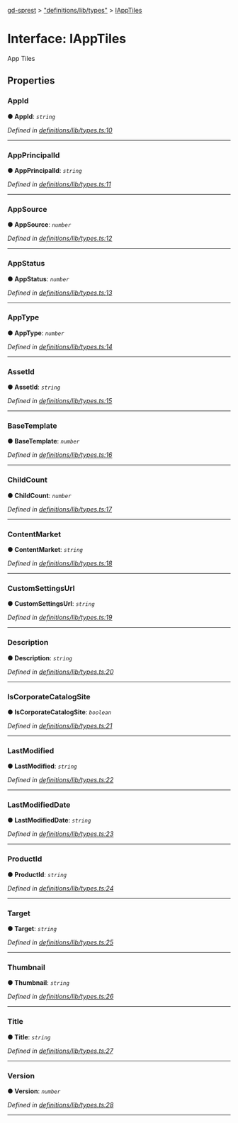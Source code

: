 [gd-sprest](../README.md) > ["definitions/lib/types"](../modules/_definitions_lib_types_.md) > [IAppTiles](../interfaces/_definitions_lib_types_.iapptiles.md)



# Interface: IAppTiles


App Tiles


## Properties
<a id="appid"></a>

###  AppId

**●  AppId**:  *`string`* 

*Defined in [definitions/lib/types.ts:10](https://github.com/gunjandatta/sprest/blob/3de79f1/src/definitions/lib/types.ts#L10)*





___

<a id="appprincipalid"></a>

###  AppPrincipalId

**●  AppPrincipalId**:  *`string`* 

*Defined in [definitions/lib/types.ts:11](https://github.com/gunjandatta/sprest/blob/3de79f1/src/definitions/lib/types.ts#L11)*





___

<a id="appsource"></a>

###  AppSource

**●  AppSource**:  *`number`* 

*Defined in [definitions/lib/types.ts:12](https://github.com/gunjandatta/sprest/blob/3de79f1/src/definitions/lib/types.ts#L12)*





___

<a id="appstatus"></a>

###  AppStatus

**●  AppStatus**:  *`number`* 

*Defined in [definitions/lib/types.ts:13](https://github.com/gunjandatta/sprest/blob/3de79f1/src/definitions/lib/types.ts#L13)*





___

<a id="apptype"></a>

###  AppType

**●  AppType**:  *`number`* 

*Defined in [definitions/lib/types.ts:14](https://github.com/gunjandatta/sprest/blob/3de79f1/src/definitions/lib/types.ts#L14)*





___

<a id="assetid"></a>

###  AssetId

**●  AssetId**:  *`string`* 

*Defined in [definitions/lib/types.ts:15](https://github.com/gunjandatta/sprest/blob/3de79f1/src/definitions/lib/types.ts#L15)*





___

<a id="basetemplate"></a>

###  BaseTemplate

**●  BaseTemplate**:  *`number`* 

*Defined in [definitions/lib/types.ts:16](https://github.com/gunjandatta/sprest/blob/3de79f1/src/definitions/lib/types.ts#L16)*





___

<a id="childcount"></a>

###  ChildCount

**●  ChildCount**:  *`number`* 

*Defined in [definitions/lib/types.ts:17](https://github.com/gunjandatta/sprest/blob/3de79f1/src/definitions/lib/types.ts#L17)*





___

<a id="contentmarket"></a>

###  ContentMarket

**●  ContentMarket**:  *`string`* 

*Defined in [definitions/lib/types.ts:18](https://github.com/gunjandatta/sprest/blob/3de79f1/src/definitions/lib/types.ts#L18)*





___

<a id="customsettingsurl"></a>

###  CustomSettingsUrl

**●  CustomSettingsUrl**:  *`string`* 

*Defined in [definitions/lib/types.ts:19](https://github.com/gunjandatta/sprest/blob/3de79f1/src/definitions/lib/types.ts#L19)*





___

<a id="description"></a>

###  Description

**●  Description**:  *`string`* 

*Defined in [definitions/lib/types.ts:20](https://github.com/gunjandatta/sprest/blob/3de79f1/src/definitions/lib/types.ts#L20)*





___

<a id="iscorporatecatalogsite"></a>

###  IsCorporateCatalogSite

**●  IsCorporateCatalogSite**:  *`boolean`* 

*Defined in [definitions/lib/types.ts:21](https://github.com/gunjandatta/sprest/blob/3de79f1/src/definitions/lib/types.ts#L21)*





___

<a id="lastmodified"></a>

###  LastModified

**●  LastModified**:  *`string`* 

*Defined in [definitions/lib/types.ts:22](https://github.com/gunjandatta/sprest/blob/3de79f1/src/definitions/lib/types.ts#L22)*





___

<a id="lastmodifieddate"></a>

###  LastModifiedDate

**●  LastModifiedDate**:  *`string`* 

*Defined in [definitions/lib/types.ts:23](https://github.com/gunjandatta/sprest/blob/3de79f1/src/definitions/lib/types.ts#L23)*





___

<a id="productid"></a>

###  ProductId

**●  ProductId**:  *`string`* 

*Defined in [definitions/lib/types.ts:24](https://github.com/gunjandatta/sprest/blob/3de79f1/src/definitions/lib/types.ts#L24)*





___

<a id="target"></a>

###  Target

**●  Target**:  *`string`* 

*Defined in [definitions/lib/types.ts:25](https://github.com/gunjandatta/sprest/blob/3de79f1/src/definitions/lib/types.ts#L25)*





___

<a id="thumbnail"></a>

###  Thumbnail

**●  Thumbnail**:  *`string`* 

*Defined in [definitions/lib/types.ts:26](https://github.com/gunjandatta/sprest/blob/3de79f1/src/definitions/lib/types.ts#L26)*





___

<a id="title"></a>

###  Title

**●  Title**:  *`string`* 

*Defined in [definitions/lib/types.ts:27](https://github.com/gunjandatta/sprest/blob/3de79f1/src/definitions/lib/types.ts#L27)*





___

<a id="version"></a>

###  Version

**●  Version**:  *`number`* 

*Defined in [definitions/lib/types.ts:28](https://github.com/gunjandatta/sprest/blob/3de79f1/src/definitions/lib/types.ts#L28)*





___


